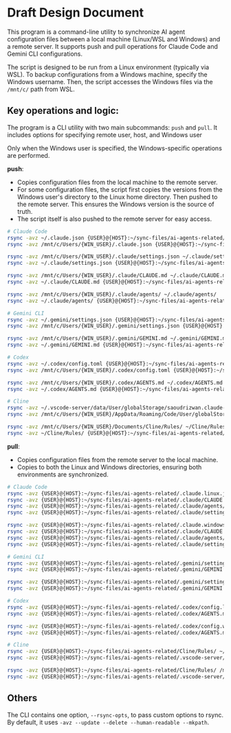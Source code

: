 # Draft Design Document

This program is a command-line utility to synchronize AI agent configuration files between a local machine (Linux/WSL and Windows) and a remote server. It supports push and pull operations for Claude Code and Gemini CLI configurations.

The script is designed to be run from a Linux environment (typically via WSL). To backup configurations from a Windows machine, specify the Windows username. Then, the script accesses the Windows files via the `/mnt/c/` path from WSL.

## Key operations and logic:

The program is a CLI utility with two main subcommands: `push` and `pull`. It includes options for specifying remote user, host, and Windows user

Only when the Windows user is specified, the Windows-specific operations are performed.

**push**:

- Copies configuration files from the local machine to the remote server.
- For some configuration files, the script first copies the versions from the Windows user's directory to the Linux home directory. Then pushed to the remote server. This ensures the Windows version is the source of truth.
- The script itself is also pushed to the remote server for easy access.

```sh
# Claude Code
rsync -avz ~/.claude.json {USER}@{HOST}:~/sync-files/ai-agents-related/.claude.linux.json
rsync -avz /mnt/c/Users/{WIN_USER}/.claude.json {USER}@{HOST}:~/sync-files/ai-agents-related/.claude.windows.json

rsync -avz /mnt/c/Users/{WIN_USER}/.claude/settings.json ~/.claude/settings.json
rsync -avz ~/.claude/settings.json {USER}@{HOST}:~/sync-files/ai-agents-related/.claude/settings.json

rsync -avz /mnt/c/Users/{WIN_USER}/.claude/CLAUDE.md ~/.claude/CLAUDE.md
rsync -avz ~/.claude/CLAUDE.md {USER}@{HOST}:~/sync-files/ai-agents-related/.claude/CLAUDE.md

rsync -avz /mnt/c/Users/{WIN_USER}/.claude/agents/ ~/.claude/agents/
rsync -avz ~/.claude/agents/ {USER}@{HOST}:~/sync-files/ai-agents-related/.claude/agents/

# Gemini CLI
rsync -avz ~/.gemini/settings.json {USER}@{HOST}:~/sync-files/ai-agents-related/.gemini/settings.linux.json
rsync -avz /mnt/c/Users/{WIN_USER}/.gemini/settings.json {USER}@{HOST}:~/sync-files/ai-agents-related/.gemini/settings.windows.json

rsync -avz /mnt/c/Users/{WIN_USER}/.gemini/GEMINI.md ~/.gemini/GEMINI.md
rsync -avz ~/.gemini/GEMINI.md {USER}@{HOST}:~/sync-files/ai-agents-related/.gemini/GEMINI.md

# Codex
rsync -avz ~/.codex/config.toml {USER}@{HOST}:~/sync-files/ai-agents-related/.codex/config.linux.toml
rsync -avz /mnt/c/Users/{WIN_USER}/.codex/config.toml {USER}@{HOST}:~/sync-files/ai-agents-related/.codex/config.windows.toml

rsync -avz /mnt/c/Users/{WIN_USER}/.codex/AGENTS.md ~/.codex/AGENTS.md
rsync -avz ~/.codex/AGENTS.md {USER}@{HOST}:~/sync-files/ai-agents-related/.codex/AGENTS.md

# Cline
rsync -avz ~/.vscode-server/data/User/globalStorage/saoudrizwan.claude-dev/settings/cline_mcp_settings.json {USER}@{HOST}:~/sync-files/ai-agents-related/.vscode-server/data/User/globalStorage/saoudrizwan.claude-dev/settings/cline_mcp_settings.linux.json
rsync -avz /mnt/c/Users/{WIN_USER}/AppData/Roaming/Code/User/globalStorage/saoudrizwan.claude-dev/settings/cline_mcp_settings.json {USER}@{HOST}:~/sync-files/ai-agents-related/.vscode-server/data/User/globalStorage/saoudrizwan.claude-dev/settings/cline_mcp_settings.windows.json

rsync -avz /mnt/c/Users/{WIN_USER}/Documents/Cline/Rules/ ~/Cline/Rules/
rsync -avz ~/Cline/Rules/ {USER}@{HOST}:~/sync-files/ai-agents-related/Cline/Rules/
```

**pull**:

- Copies configuration files from the remote server to the local machine.
- Copies to both the Linux and Windows directories, ensuring both environments are synchronized.

```sh
# Claude Code
rsync -avz {USER}@{HOST}:~/sync-files/ai-agents-related/.claude.linux.json ~/.claude.json
rsync -avz {USER}@{HOST}:~/sync-files/ai-agents-related/.claude/CLAUDE.md ~/.claude/CLAUDE.md
rsync -avz {USER}@{HOST}:~/sync-files/ai-agents-related/.claude/agents/ ~/.claude/agents/
rsync -avz {USER}@{HOST}:~/sync-files/ai-agents-related/.claude/settings.json ~/.claude/settings.json

rsync -avz {USER}@{HOST}:~/sync-files/ai-agents-related/.claude.windows.json /mnt/c/Users/{WIN_USER}/.claude.json
rsync -avz {USER}@{HOST}:~/sync-files/ai-agents-related/.claude/CLAUDE.md /mnt/c/Users/{WIN_USER}/.claude/CLAUDE.md
rsync -avz {USER}@{HOST}:~/sync-files/ai-agents-related/.claude/agents/ /mnt/c/Users/{WIN_USER}/.claude/agents/
rsync -avz {USER}@{HOST}:~/sync-files/ai-agents-related/.claude/settings.json /mnt/c/Users/{WIN_USER}/.claude/settings.json

# Gemini CLI
rsync -avz {USER}@{HOST}:~/sync-files/ai-agents-related/.gemini/settings.linux.json ~/.gemini/settings.json
rsync -avz {USER}@{HOST}:~/sync-files/ai-agents-related/.gemini/GEMINI.md ~/.gemini/GEMINI.md

rsync -avz {USER}@{HOST}:~/sync-files/ai-agents-related/.gemini/settings.windows.json /mnt/c/Users/{WIN_USER}/.gemini/settings.json
rsync -avz {USER}@{HOST}:~/sync-files/ai-agents-related/.gemini/GEMINI.md /mnt/c/Users/{WIN_USER}/.gemini/GEMINI.md

# Codex
rsync -avz {USER}@{HOST}:~/sync-files/ai-agents-related/.codex/config.linux.toml ~/.codex/config.toml
rsync -avz {USER}@{HOST}:~/sync-files/ai-agents-related/.codex/AGENTS.md ~/.codex/AGENTS.md

rsync -avz {USER}@{HOST}:~/sync-files/ai-agents-related/.codex/config.windows.toml /mnt/c/Users/{WIN_USER}/.codex/config.toml
rsync -avz {USER}@{HOST}:~/sync-files/ai-agents-related/.codex/AGENTS.md /mnt/c/Users/{WIN_USER}/.codex/AGENTS.md

# Cline
rsync -avz {USER}@{HOST}:~/sync-files/ai-agents-related/Cline/Rules/ ~/Cline/Rules/
rsync -avz {USER}@{HOST}:~/sync-files/ai-agents-related/.vscode-server/data/User/globalStorage/saoudrizwan.claude-dev/settings/cline_mcp_settings.linux.json ~/.vscode-server/data/User/globalStorage/saoudrizwan.claude-dev/settings/cline_mcp_settings.json

rsync -avz {USER}@{HOST}:~/sync-files/ai-agents-related/Cline/Rules/ /mnt/c/Users/{WIN_USER}/Documents/Cline/Rules/
rsync -avz {USER}@{HOST}:~/sync-files/ai-agents-related/.vscode-server/data/User/globalStorage/saoudrizwan.claude-dev/settings/cline_mcp_settings.windows.json /mnt/c/Users/{WIN_USER}/AppData/Roaming/Code/User/globalStorage/saoudrizwan.claude-dev/settings/cline_mcp_settings.json
```

## Others

The CLI contains one option, `--rsync-opts`, to pass custom options to rsync. By default, it uses `-avz --update --delete --human-readable --mkpath`.
